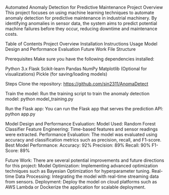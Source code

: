 Automated Anomaly Detection for Predictive Maintenance
Project Overview
This project focuses on using machine learning techniques to automate anomaly detection for predictive maintenance in industrial machinery. 
By identifying anomalies in sensor data, the system aims to predict potential machine failures before they occur, reducing downtime and maintenance costs.

Table of Contents
Project Overview
Installation Instructions
Usage
Model Design and Performance Evaluation
Future Work
File Structure

Prerequisites
Make sure you have the following dependencies installed:

Python 3.x
Flask
Scikit-learn
Pandas
NumPy
Matplotlib (Optional for visualizations)
Pickle (for saving/loading models)

Steps
Clone the repository: https://github.com/sin2311/AnomaDetect

Train the model: Run the training script to train the anomaly detection model:
python model_training.py

Run the Flask app: You can run the Flask app that serves the prediction API:
python app.py

Model Design and Performance Evaluation:
Model Used: Random Forest Classifier
Feature Engineering: Time-based features and sensor readings were extracted.
Performance Evaluation: The model was evaluated using accuracy and classification metrics such as precision, recall, and F1-score.
Best Model Performance:
Accuracy: 92%
Precision: 89%
Recall: 90%
F1-Score: 89%

Future Work:
There are several potential improvements and future directions for this project:
Model Optimization: Implementing advanced optimization techniques such as Bayesian Optimization for hyperparameter tuning.
Real-time Data Processing: Integrating the model with real-time streaming data from sensors.
Deployment: Deploy the model on cloud platforms such as AWS Lambda or Dockerize the application for scalable deployment.
